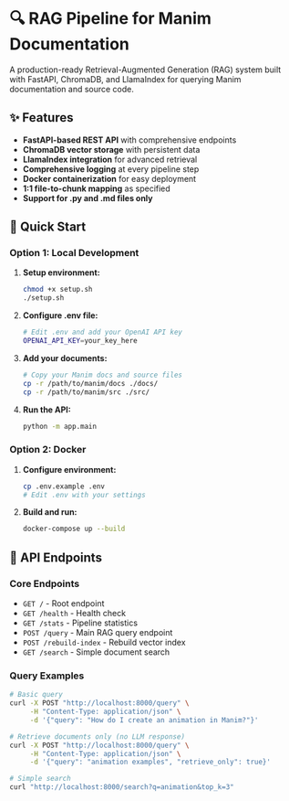 # 🔍 RAG Pipeline for Manim Documentation

A production-ready Retrieval-Augmented Generation (RAG) system built with FastAPI, ChromaDB, and LlamaIndex for querying Manim documentation and source code.

## ✨ Features

- **FastAPI-based REST API** with comprehensive endpoints
- **ChromaDB vector storage** with persistent data
- **LlamaIndex integration** for advanced retrieval
- **Comprehensive logging** at every pipeline step
- **Docker containerization** for easy deployment
- **1:1 file-to-chunk mapping** as specified
- **Support for .py and .md files only**

## 🚀 Quick Start

### Option 1: Local Development

1. **Setup environment:**
   ```bash
   chmod +x setup.sh
   ./setup.sh
   ```

2. **Configure .env file:**
   ```bash
   # Edit .env and add your OpenAI API key
   OPENAI_API_KEY=your_key_here
   ```

3. **Add your documents:**
   ```bash
   # Copy your Manim docs and source files
   cp -r /path/to/manim/docs ./docs/
   cp -r /path/to/manim/src ./src/
   ```

4. **Run the API:**
   ```bash
   python -m app.main
   ```

### Option 2: Docker

1. **Configure environment:**
   ```bash
   cp .env.example .env
   # Edit .env with your settings
   ```

2. **Build and run:**
   ```bash
   docker-compose up --build
   ```

## 📡 API Endpoints

### Core Endpoints

- `GET /` - Root endpoint
- `GET /health` - Health check
- `GET /stats` - Pipeline statistics
- `POST /query` - Main RAG query endpoint
- `POST /rebuild-index` - Rebuild vector index
- `GET /search` - Simple document search

### Query Examples

```bash
# Basic query
curl -X POST "http://localhost:8000/query" \
     -H "Content-Type: application/json" \
     -d '{"query": "How do I create an animation in Manim?"}'

# Retrieve documents only (no LLM response)
curl -X POST "http://localhost:8000/query" \
     -H "Content-Type: application/json" \
     -d '{"query": "animation examples", "retrieve_only": true}'

# Simple search
curl "http://localhost:8000/search?q=animation&top_k=3"